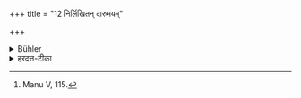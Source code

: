+++
title = "12 निर्लिखितन् दारुमयम्"

+++

<details><summary>Bühler</summary>

12. A wooden vessel becomes pure by being scraped. [^7] 


[^7]:  Manu V, 115.
</details>

<details><summary>हरदत्त-टीका</summary>

## सूत्रम्
निर्लिखितं दारुमयम् ॥ १२॥  
## टिप्पनी
दारुमयं भाजनं निर्लिखितं तष्ट सत् प्रयतं भवति ॥ १२ ॥
</details>

